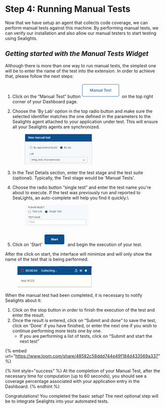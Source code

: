 # Step 4: Running Manual Tests

Now that we have setup an agent that collects code coverage, we can perform manual tests against this machine. By performing manual tests, we can verify our installation and also allow our manual testers to start testing using Sealights.



## _**Getting started with the Manual Tests Widget**_

Although there is more than one way to run manual tests, the simplest one will be to enter the name of the test into the extension. In order to achieve that, please follow the next steps:

1. Click on the “Manual Test” button<img src="../.gitbook/assets/image (2).png" alt="" data-size="line"> on the top right corner of your Dashboard page.&#x20;
2.  Choose the 'By Lab' option in the top radio button and make sure the selected identifier matches the one defined in the parameters to the Sealights agent attached to your application under test. This will ensure all your Sealights agents are synchronized.



    <figure><img src="../.gitbook/assets/image (12).png" alt="" width="218"><figcaption></figcaption></figure>
3. In the Test Details section, enter the test stage and the test suite (optional). Typically, the Test stage would be 'Manual Tests'.
4.  Choose the radio button “single test” and enter the test name you're about to execute. If the test was previously run and reported to SeaLights, an auto-complete will help you find it quickly.\


    <figure><img src="../.gitbook/assets/image (17).png" alt="" width="207"><figcaption></figcaption></figure>
5. Click on 'Start'<img src="../.gitbook/assets/image (1) (1).png" alt="" data-size="line"> and begin the execution of your test.

After the click on start, the interface will minimize and will only show the name of the test that is being performed.

<figure><img src="../.gitbook/assets/image (3).png" alt="" width="241"><figcaption></figcaption></figure>

When the manual test had been completed, it is necessary to notify Sealights about it:

1. Click on the stop button in order to finish the execution of the test and enter the result.
2. Once the result is entered, click on “Submit and done” to save the test, click on 'Done' if you have finished, or enter the next one if you wish to continue performing more tests one by one.
   * If you are performing a list of tests, click on “Submit and start the next test”

{% embed url="https://www.loom.com/share/48582c58ddd744e49f184d433569a337" %}

{% hint style="success" %}
At the completion of your Manual Test, after the necessary time for computation (up to 60 seconds), you should see a coverage percentage associated with your application entry in the Dashboard.
{% endhint %}

Congratulations! You completed the basic setup! The next optional step will be to integrate Sealights into your automated tests.&#x20;

